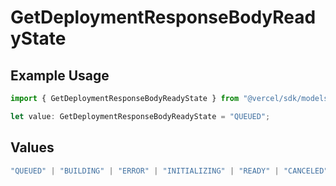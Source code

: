 # GetDeploymentResponseBodyReadyState

## Example Usage

```typescript
import { GetDeploymentResponseBodyReadyState } from "@vercel/sdk/models/getdeploymentop.js";

let value: GetDeploymentResponseBodyReadyState = "QUEUED";
```

## Values

```typescript
"QUEUED" | "BUILDING" | "ERROR" | "INITIALIZING" | "READY" | "CANCELED"
```